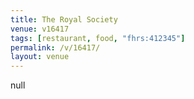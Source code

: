 ```yaml
---
title: The Royal Society
venue: v16417
tags: [restaurant, food, "fhrs:412345"]
permalink: /v/16417/
layout: venue
---
```

null